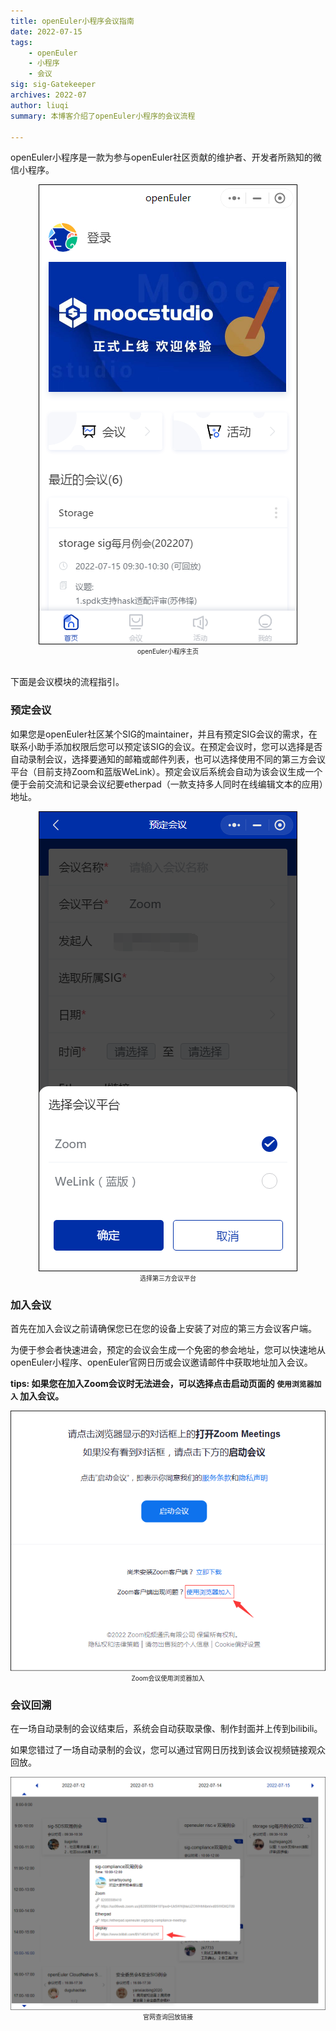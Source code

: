 ```yaml
--- 
title: openEuler小程序会议指南
date: 2022-07-15
tags:
    - openEuler
    - 小程序
    - 会议
sig: sig-Gatekeeper
archives: 2022-07
author: liuqi
summary: 本博客介绍了openEuler小程序的会议流程

---
```


openEuler小程序是一款为参与openEuler社区贡献的维护者、开发者所熟知的微信小程序。

<div style="text-align:center"><img src="2022-07-15-openeuler-miniprogram-guide-01.png" alt=""/></div>

<div style="text-align:center;font-size:10px"><span>openEuler小程序主页</span></div><br/>

下面是会议模块的流程指引。


### 预定会议

如果您是openEuler社区某个SIG的maintainer，并且有预定SIG会议的需求，在联系小助手添加权限后您可以预定该SIG的会议。在预定会议时，您可以选择是否自动录制会议，选择要通知的邮箱或邮件列表，也可以选择使用不同的第三方会议平台（目前支持Zoom和蓝版WeLink）。预定会议后系统会自动为该会议生成一个便于会前交流和记录会议纪要etherpad（一款支持多人同时在线编辑文本的应用）地址。
 
<div style="text-align:center"><img src="2022-07-15-openeuler-miniprogram-guide-02.png" alt=""/></div>

<div style="text-align:center;font-size:10px"><span>选择第三方会议平台</span></div>


### 加入会议

首先在加入会议之前请确保您已在您的设备上安装了对应的第三方会议客户端。

为便于参会者快速进会，预定的会议会生成一个免密的参会地址，您可以快速地从openEuler小程序、openEuler官网日历或会议邀请邮件中获取地址加入会议。

**tips: 如果您在加入Zoom会议时无法进会，可以选择点击启动页面的 `使用浏览器加入` 加入会议。**

<div style="text-align:center"><img src="2022-07-15-openeuler-miniprogram-guide-03.png" alt=""/></div>

<div style="text-align:center;font-size:10px"><span>Zoom会议使用浏览器加入</span></div>


### 会议回溯

在一场自动录制的会议结束后，系统会自动获取录像、制作封面并上传到bilibili。

如果您错过了一场自动录制的会议，您可以通过官网日历找到该会议视频链接观众回放。

<div style="text-align:center"><img src="2022-07-15-openeuler-miniprogram-guide-04.png" alt=""/></div>

<div style="text-align:center;font-size:10px"><span>官网查询回放链接</span></div>

